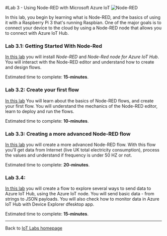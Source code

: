 #Lab 3 - Using Node-RED with Microsoft Azure IoT
![Node-RED](/images/node-red.png "Node-RED")

In this lab, you begin by learning what is Node-RED, and the basics of using it with a Raspberry Pi 3 that's running Raspbian. One of the major goals is to connect your device to the cloud by using a Node-RED node that allows you to connect with Azure IoT Hub.

### Lab 3.1: Getting Started With Node-Red
[In this lab](/content/lab-3-1-getting-started-with-node-red.md) you will install *Node-RED* and *Node-Red node for Azure IoT Hub*. You will interact with the Node-RED editor and understand how to create and design flows.

Estimated time to complete: **15-minutes**. 

### Lab 3.2: Create your first flow
[In this lab](/content/lab-3-2-creating-your-first-flow.md) You will learn about the basics of Node-RED flows, and create your first flow. You will understand the mechanics of the Node-RED editor, learn to deploy and run the flows.

Estimated time to complete: **10-minutes**. 

### Lab 3.3: Creating a more advanced Node-RED flow
[In this lab](/content/lab-3-3-creating-creating-a-more-advanced-node-red-flow.md) you will create a more advanced Node-RED flow. With this flow you'll get data from Internet (live UK total electricity consumption), process the values and understand if frequency is under 50 HZ or not.

Estimated time to complete: **20-minutes**. 

### Lab 3.4: 
[In this lab](/content/lab-3-4-azure-iot-hub-examples.md) you will create a flow to explore several ways to send data to Azure IoT Hub, using the Azure IoT node. You will send basic data - from strings to JSON payloads. You will also check how to monitor data in Azure IoT Hub with Device Explorer dfesktop app.

Estimated time to complete: **15-minutes**. 

---

Back to [IoT Labs homepage](/readme.md#labs)

